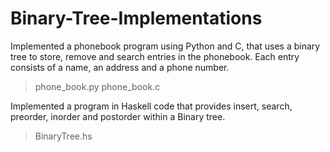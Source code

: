 # Binary-Tree-Implementations

Implemented a phonebook program using Python and C, that uses a binary tree to store, remove and search entries in the phonebook. Each entry consists of a name, an address and a phone number.
> phone_book.py
> phone_book.c

Implemented a program in Haskell code that provides insert, search, preorder, inorder and postorder within a Binary tree.
> BinaryTree.hs
